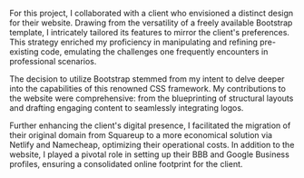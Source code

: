 For this project, I collaborated with a client who envisioned a distinct design for their website. Drawing from the versatility of a freely available Bootstrap template, I intricately tailored its features to mirror the client's preferences. 
This strategy enriched my proficiency in manipulating and refining pre-existing code, emulating the challenges one frequently encounters in professional scenarios.

The decision to utilize Bootstrap stemmed from my intent to delve deeper into the capabilities of this renowned CSS framework. My contributions to the website were comprehensive: from the blueprinting of structural layouts and drafting engaging content to seamlessly integrating logos.

Further enhancing the client's digital presence, I facilitated the migration of their original domain from Squareup to a more economical solution via Netlify and Namecheap, optimizing their operational costs.
In addition to the website, I played a pivotal role in setting up their BBB and Google Business profiles, ensuring a consolidated online footprint for the client.
